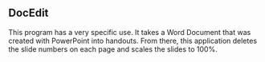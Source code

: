 ## DocEdit

This program has a very specific use.  It takes a Word Document that was created with PowerPoint into handouts.  From there, this application deletes the slide numbers on each page and scales the slides to 100%.